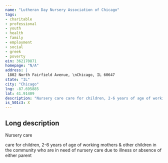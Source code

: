 ```yaml
---
name: "Lutheran Day Nursery Association of Chicago"
tags:
- charitable
- professional
- youth
- health
- family
- employment
- social
- greek
- poverty
ein: 362170871
homepage: "N/A"
address: |
 1802 North Fairfield Avenue, \nChicago, IL 60647
state: "IL"
city: "Chicago"
lng: -87.695885
lat: 41.91409
description: "Nursery care care for children, 2-6 years of age of working mothers & other children in the community who are in need of nursey care due to illness or absence of either parent"
is_501c3: X
---
```


## Long description

Nursery care
  
  care for children, 2-6 years of age of working mothers & other children in the community who are in need of nursery care due to illness or absence of either parent

